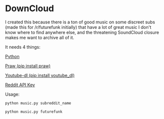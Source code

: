 # DownCloud

I created this because there is a ton of good music on some discreet subs (made this for /r/futurefunk initially) that have a lot of great music I don't know where to find anywhere else, and the threatening SoundCloud closure makes me want to archive all of it.

It needs 4 things:

[Python](https://www.python.org/downloads/)

[Praw (pip install praw)](https://praw.readthedocs.io/en/latest/)

[Youtube-dl (pip install youtube_dl)](https://rg3.github.io/youtube-dl/)

[Reddit API Key](https://github.com/reddit/reddit/wiki/OAuth2)


Usage:
```
python music.py subreddit_name

python music.py futurefunk
```

